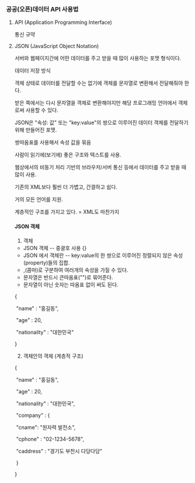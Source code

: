 ### 공공(오픈)데이터 API 사용법

1. API  (Application Programming Interface)

   통신 규약

   

2. JSON (JavaScript Object Notation)

   서버와 웹페이지간에 어떤 데이터를 주고 받을 때 많이 사용하는 포맷 형식이다.

   데이터 저장 방식 

   객체 상태로 데이터를 전달할 수는 없기에 객체를 문자열로 변환해서 전달해줘야 한다. 

   받은 쪽에서는 다시 문자열을 객체로 변환해야지만 해당 프로그래밍 언어에서 객체로써 사용할 수 있다.

   

   JSON은 "속성: 값" 또는 "key:value"의 쌍으로 이루어진 데이터 객체를 전달하기 위해 만들어진 포맷.

   쌍따옴표를 사용해서 속성 값을 묶음 

   

   사람이 읽기에(보기에) 좋은 구조와 텍스트를 사용. 

   웹상에서의 비동기 처리 기반의 브라우저/서버 통신 등에서 데이터를 주고 받을 때 많이 사용.

   기존의 XML보다 훨씬 더 가볍고, 간결하고 쉽다. 

   거의 모든 언어를 지원.

   계층적인 구조를 가지고 있다. = XML도 마찬가지 

   

   #### JSON 객체

   1. 객체 

   - JSON 객체 -- 중괄호 사용 {}
   - JSON 에서 객체란 -- key:value의 한 쌍으로 이루어진 정렬되지 않은 속성(property)들의 집합. 
   - ,(콤마)로 구분하여 여러개의 속성을 가질 수 있다. 
   - 문자열은 반드시 큰따옴표("")로 묶어준다. 
   - 문자열이 아닌 숫자는 따옴표 없이 써도 된다. 

   

   {

   ​	"name" : "홍길동",

   ​	"age" : 20,

   ​	"nationality" : "대한민국"

   }

   

   2. 객체안의 객체 (계층적 구조)

   {

   ​	"name" : "홍길동",

   ​	"age" : 20,

   ​	"nationality" : "대한민국",

   ​	"company" : {

   ​		"cname": "원자력 발전소",

   ​		"cphone" : "02-1234-5678",

   ​		"caddress" : "경기도 부천시 다당다당"

   ​		}

   }

   

   

   